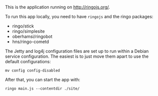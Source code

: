 This is the application running on <http://ringojs.org/>.

To run this app locally, you need to have `ringojs` and the ringo packages:

  * ringo/stick
  * ringo/simplesite
  * oberhamsi/ringobot
  * hns/ringo-cometd

The Jetty and log4j configuration files are set up to run within a
Debian service configuration. The easiest is to just move them apart
to use the default configurations:

    mv config config-disabled

After that, you can start the app with:

    ringo main.js --contentdir ./site/

